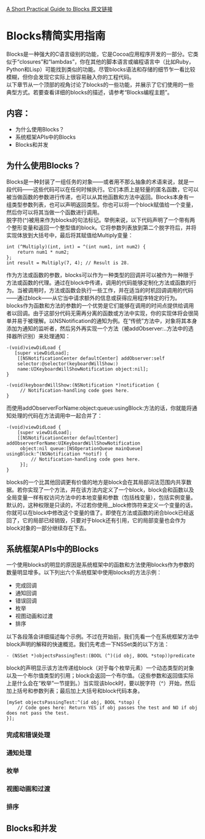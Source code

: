 [A Short Practical Guide to Blocks 原文链接](https://developer.apple.com/library/content/featuredarticles/Short_Practical_Guide_Blocks/index.html#//apple_ref/doc/uid/TP40009758)

# Blocks精简实用指南

Blocks是一种强大的C语言级别的功能，它是Cocoa应用程序开发的一部分。它类似于“closures”和“lambdas”，你在其他的脚本语言或编程语言中（比如Ruby，Python和Lisp）可能找到类似的功能。尽管blocks语法和存储的细节乍一看比较模糊，但你会发现它实际上很容易融入你的工程代码。  
以下章节从一个顶部的视角讨论了blocks的一些功能，并展示了它们使用的一些典型方式。若要查看详细的blocks的描述，请参考“Blocks编程主题”。  

## 内容：
* 为什么使用Blocks？
* 系统框架APIs中的Blocks
* Blocks和并发

## 为什么使用Blocks？
Blocks是一种封装了一组任务的对象——或者用不那么抽象的术语来说，就是一段代码——这些代码可以在任何时候执行。它们本质上是轻量的匿名函数，它可以被当做函数的参数进行传递，也可以从其他函数和方法中返回。Blocks本身有一组类型参数列表，也可以声明返回类型。你也可以将一个block赋值给一个变量，然后你可以将其当做一个函数进行调用。  
脱字符(^)被用来作为blocks的句法标记。举例来说，以下代码声明了一个带有两个整形变量和返回一个整型值的block。它将参数列表放到第二个脱字符后，并将实现体放到大括号中，最后将其赋值给Multiply变量：  

	int (^Multiply)(int, int) = ^(int num1, int num2) {
	    return num1 * num2;
	};
	int result = Multiply(7, 4); // Result is 28.

作为方法或函数的参数，blocks可以作为一种类型的回调并可以被作为一种限于方法或函数的代理。通过在block中传递，调用的代码能够定制化方法或函数的行为。当被调用时，方法或函数会执行一些工作，并在适当的时机回调调用的代码——通过block——从它当中请求额外的信息或获得应用程序特定的行为。  
blocks作为函数和方法的参数的一个优势是它们能够在调用的时间点提供给调用者以回调。由于这部分代码无需再分离的函数或方法中实现，你的实现体将会很简单并易于被理解。以NSNotification的通知为例。在“传统”方法中，对象将其本身添加为通知的监听者，然后另外再实现一个方法（被addObserver:..方法中的选择器所识别）来处理通知：  

	-(void)viewDidLoad {
	   [super viewDidLoad];
	    [[NSNotificationCenter defaultCenter] addObserver:self
        selector:@selector(keyboardWillShow:)
        name:UIKeyboardWillShowNotification object:nil];
	}
 
	-(void)keyboardWillShow:(NSNotification *)notification {
   		 // Notification-handling code goes here.
	}


而使用addObserverForName:object:queue:usingBlock:方法的话，你就能将通知处理的代码在方法调用中一起合并了：  

	-(void)viewDidLoad {
    	[super viewDidLoad];
	    [[NSNotificationCenter defaultCenter] addObserverForName:UIKeyboardWillShowNotification
         object:nil queue:[NSOperationQueue mainQueue] usingBlock:^(NSNotification *notif) {
             // Notification-handling code goes here. 
   		 }];
	}

blocks的一个比其他回调更有价值的地方是block会在其局部词法范围内共享数据。若你实现了一个方法，并在该方法内定义了一个block，block会和函数以及全局变量一样有权访问方法中的本地变量和参数（包括栈变量），包括实例变量。默认的，这种权限是只读的，不过若你使用__block修饰符来定义一个变量的话，你就可以在block中修改这个变量的值了。即使在方法或函数的闭合block已经返回了，它的局部已经销毁，只要对于block还有引用，它的局部变量也会作为block对象的一部分继续存在下去。

## 系统框架APIs中的Blocks
一个使用blocks的明显的原因是系统框架中的函数和方法使用blocks作为参数的数量明显增多。以下列出六个系统框架中使用blocks的方法示例：  

* 完成回调
* 通知回调
* 错误回调
* 枚举
* 视图动画和过渡
* 排序

以下各段落会详细描述每个示例。不过在开始前，我们先看一个在系统框架方法中block声明的解释的快速概览。我们先考虑一下NSSet类的以下方法：  

	- (NSSet *)objectsPassingTest:(BOOL (^)(id obj, BOOL *stop))predicate

block的声明显示该方法传递给block（对于每个枚举元素）一个动态类型的对象以及一个布尔值类型的引用；block会返回一个布尔值。（这些参数和返回值实际上是什么会在“枚举”一节提到。）当实现该block时，要以脱字符（^）开始，然后加上括号和参数列表；最后加上大括号和block代码本身。

	[mySet objectsPassingTest:^(id obj, BOOL *stop) {
	    // Code goes here: Return YES if obj passes the test and NO if obj does not pass the test.
	}];

### 完成和错误处理

### 通知处理

### 枚举

### 视图动画和过渡

### 排序

## Blocks和并发